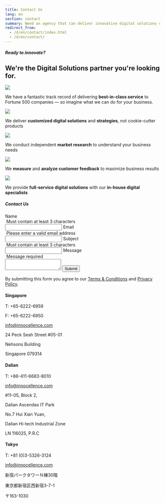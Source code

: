 ```yaml
---
title: Contact Us
lang: en
section: contact
summary: Need an agency that can deliver innovative digital solutions customized to your company’s requirements? Then InnoCellence is the creative partner for you.
redirect_from:
  - /d/en/contact/index.html
  - /d/en/contact/
---
```

<section class="full">
  <div class="container">
    <div class="row">
      <div class="col-t3 col-m5 col-l8">
        <h5 class="section-title">Ready to innovate?</h5>
        <h2>We're the Digital Solutions partner you're looking for.</h2>
      </div>
      <div class="col-t3 col-m3 col-l4">
        <img src="{{ site.baseurl }}/assets/img/contact/contact_partner.png">
      </div>
    </div>
  </div>
</section>
<section>
  <div class="container">
    <div class="row">
     <p class="centered">We have a fantastic track record of delivering <strong>best-in-class service</strong> to Fortune 500 companies — so imagine what we can do for your business.</p>
      <div class="col-m4 col-l6">
        <div class="col-t3 col-m4 col-l6">
          <img src="{{ site.baseurl }}/assets/img/contact/01.png">
          <p>We deliver <strong>customized digital solutions</strong> and <strong>strategies</strong>, not cookie-cutter products</p>
        </div>
        <div class="col-t3 col-m4 col-l6">
          <img src="{{ site.baseurl }}/assets/img/contact/02.png">
          <p>We conduct independent <strong>market research</strong> to understand your business needs</p>
        </div>
      </div>
      <div class="col-m4 col-l6">
        <div class="col-t3 col-m4 col-l6">
          <img src="{{ site.baseurl }}/assets/img/contact/03.png">
          <p>We <strong>measure</strong> and <strong>analyze customer feedback</strong> to maximize business results</p>
        </div>
        <div class="col-t3 col-m4 col-l6">
          <img src="{{ site.baseurl }}/assets/img/contact/04.png">
          <p>We provide <strong>full-service digital solutions</strong> with our <strong>in-house digital specialists</strong></p>
        </div>
      </div>
    </div>
  </div>
</section>

<section class="contact" name="contact" id="contact-form">
  <div class="container">
    <h5 class="section-title">Contact Us</h5>
    <form action="https://formspree.io/market@innocellence.com" method="POST" id="contact-form">
      <label for="name"><span>Name</span><div class="message"><i class="fa fa-exclamation-circle">&nbsp;</i>Must contain at least 3 characters</div>
      </label>
      <input type="text" name="name" id="contact-form-name" class="validate-input" minlength="3" required>
      <label for="email"><span>Email</span><div class="message"><i class="fa fa-exclamation-circle">&nbsp;</i>Please enter a valid email address</div>
      </label>
      <input type="email" name="_replyto" id="contact-form-email" class="validate-input" required>
      <label for="subject"><span>Subject</span><div class="message"><i class="fa fa-exclamation-circle">&nbsp;</i>Must contain at least 3 characters</div>
      </label>
      <input type="text" name="subject" id="contact-form-subject" class="validate-input" minlength="3" required>
      <label for="message"><span>Message</span><div class="message"><i class="fa fa-exclamation-circle">&nbsp;</i>Message required</div>
      </label>
      <textarea name="message" id="contact-form-message" required></textarea>
      <input type="submit" value="Submit">
      <input type="hidden" name="_next" value="{{ site.baseurl }}/en/contact/thank-you/" />
      <input type="text" name="_gotcha" style="display:none" />
      <p>By submitting this form you agree to our <a href="{{ site.baseurl }}/en/corporate/terms/">Terms &amp; Conditions</a> and <a href="{{ site.baseurl }}/en/corporate/privacy/">Privacy Policy</a>.</p>
    </form>
  </div>
</section>

<section class="map">
  <div class="map-inner">
    <div class="map-card">
      <div id="singapore" class="map-card-container active">
        <div class="map-card-text">
          <h4>Singapore</h4>
          <p class="tel">T&#58; +65-6222-6959</p>
          <p class="fax">F&#58; +65-6222-6950</p>
          <a href="mailto:info@innocellence.com" class="email">info@innocellence.com</a>
          <p class="street-address">24 Peck Seah Street #05-01</p>
          <p class="building-name">Nehsons Building</p>
          <p class="postal-code">Singapore 079314</p>
        </div>
        <div id="map_canvas_singapore" class="map-area"></div>
      </div>
    </div>
    <div class="map-card">
      <div id="dalian" class="map-card-container">
        <div class="map-card-text">
          <h4>Dalian</h4>
          <p class="tel">T&#58; +86-411-6683-8010</p>
          <a href="mailto:info@innocellence.com" class="email">info@innocellence.com</a>
          <p class="street-address">#11-05, Block 2,</p>
          <p class="street-address">Dalian Ascendas IT Park</p>
          <p class="street-address">No.7 Hui Xian Yuan,</p>
          <p class="building-name">Dalian Hi-tech Industrial Zone</p>
          <p class="postal-code">LN 116025, P.R.C</p>
        </div>
        <div id="map_canvas_dalian" class="map-area"></div>
      </div>
    </div>
    <div class="map-card">
      <div id="tokyo" class="map-card-container">
        <div class="map-card-text">
          <h4>Tokyo</h4>
          <p class="tel">T&#58; +81 (0)3-5326-3124</p>
          <a href="mailto:info@innocellence.com" class="email">info@innocellence.com</a>
          <p class="building-name">新宿パークタワーＮ棟30階</p>
          <p class="street-address">東京都新宿区西新宿3-7-1</p>
          <p class="postal-code">〒163-1030</p>
        </div>
        <div id="map_canvas_tokyo" class="map-area"></div>
      </div>
    </div>
  </div>
</section>